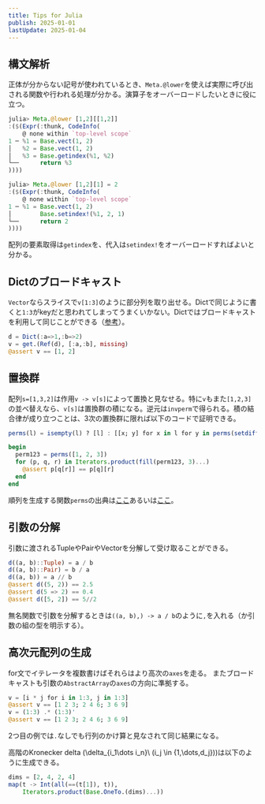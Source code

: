 ```yaml
---
title: Tips for Julia
publish: 2025-01-01
lastUpdate: 2025-01-04
---
```


## 構文解析

正体が分からない記号が使われているとき、`Meta.@lower`を使えば実際に呼び出される関数や行われる処理が分かる。演算子をオーバーロードしたいときに役に立つ。

```julia
julia> Meta.@lower [1,2][[1,2]]
:($(Expr(:thunk, CodeInfo(
    @ none within `top-level scope`
1 ─ %1 = Base.vect(1, 2)
│   %2 = Base.vect(1, 2)
│   %3 = Base.getindex(%1, %2)
└──      return %3
))))
```

```julia
julia> Meta.@lower [1,2][1] = 2
:($(Expr(:thunk, CodeInfo(
    @ none within `top-level scope`
1 ─ %1 = Base.vect(1, 2)
│        Base.setindex!(%1, 2, 1)
└──      return 2
))))
```

配列の要素取得は`getindex`を、代入は`setindex!`をオーバーロードすればよいと分かる。


## Dictのブロードキャスト

`Vector`ならスライスで`v[1:3]`のように部分列を取り出せる。Dictで同じように書くと`1:3`がkeyだと思われてしまってうまくいかない。Dictではブロードキャストを利用して同じことができる（[参考](https://discourse.julialang.org/t/how-to-get-values-of-dictionary-by-using-array-of-keys/73650/11)）。

```julia
d = Dict(:a=>1,:b=>2)
v = get.(Ref(d), [:a,:b], missing)
@assert v == [1, 2]
```


## 置換群

配列`s=[1,3,2]`は作用`v -> v[s]`によって置換と見なせる。特に`v`もまた`[1,2,3]`の並べ替えなら、`v[s]`は置換群の積になる。逆元は`invperm`で得られる。積の結合律が成り立つことは、3次の置換群に限れば以下のコードで証明できる。

```julia
perms(l) = isempty(l) ? [l] : [[x; y] for x in l for y in perms(setdiff(l, x))]

begin
  perm123 = perms([1, 2, 3])
  for (p, q, r) in Iterators.product(fill(perm123, 3)...)
    @assert p[q[r]] == p[q][r]
  end
end
```

順列を生成する関数`perms`の出典は[ここ](https://zenn.dev/ohno/articles/03e65bfa028baa)あるいは[ここ](https://rosettacode.org/wiki/Permutations#Julia)。


## 引数の分解

引数に渡されるTupleやPairやVectorを分解して受け取ることができる。

```julia
d((a, b)::Tuple) = a / b
d((a, b)::Pair) = b / a
d((a, b)) = a // b
@assert d((5, 2)) == 2.5
@assert d(5 => 2) == 0.4
@assert d([5, 2]) == 5//2
```

無名関数で引数を分解するときは`((a, b),) -> a / b`のように`,`を入れる（か引数の組の型を明示する）。


## 高次元配列の生成

for文でイテレータを複数書けばそれらはより高次の`axes`を走る。
またブロードキャストも引数の`AbstractArray`の`axes`の方向に準拠する。

```julia
v = [i * j for i in 1:3, j in 1:3]
@assert v == [1 2 3; 2 4 6; 3 6 9]
v = (1:3) .* (1:3)'
@assert v == [1 2 3; 2 4 6; 3 6 9]
```
2つ目の例では`.`なしでも行列のかけ算と見なされて同じ結果になる。


高階のKronecker delta \(\delta_{i_1\dots i_n}\ (i_j \in \{1,\dots,d_j\})\)は以下のように生成できる。

```julia
dims = [2, 4, 2, 4]
map(t -> Int(all(==(t[1]), t)),
    Iterators.product(Base.OneTo.(dims)...))
```